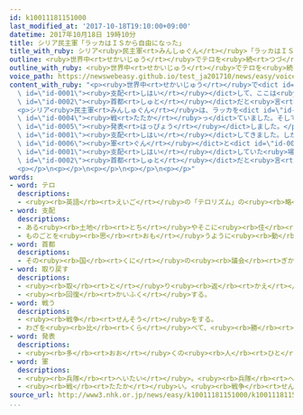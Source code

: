 ```yaml
---
id: k10011181151000
last_modified_at: '2017-10-18T19:10:00+09:00'
datetime: 2017年10月18日 19時10分
title: シリア民主軍「ラッカはＩＳから自由になった」
title_with_ruby: シリア<ruby>民主軍<rt>みんしゅぐん</rt></ruby>「ラッカはＩＳから<ruby>自由<rt>じゆう</rt></ruby>になった」
outline: <ruby>世界中<rt>せかいじゅう</rt></ruby>でテロを<ruby>続<rt>つづ</rt></ruby>けているＩＳ＝イスラミックステートは、３<ruby>年<rt>ねん</rt></ruby><ruby>前<rt>まえ</rt></ruby>からシリアのラッカを<ruby>支配<rt>しはい</rt></ruby>して、ここは<ruby>自分<rt>じぶん</rt></ruby>たちの<ruby>国<rt>くに</rt></ruby>の<ruby>首都<rt>しゅと</rt></ruby>だと<ruby>言<rt>い</rt></ruby>っていました。
outline_with_ruby: <ruby>世界中<rt>せかいじゅう</rt></ruby>でテロを<ruby>続<rt>つづ</rt></ruby>けているＩＳ＝イスラミックステートは、３<ruby>年<rt>ねん</rt></ruby><ruby>前<rt>まえ</rt></ruby>からシリアのラッカを<ruby>支配<rt>しはい</rt></ruby>して、ここは<ruby>自分<rt>じぶん</rt></ruby>たちの<ruby>国<rt>くに</rt></ruby>の<ruby>首都<rt>しゅと</rt></ruby>だと<ruby>言<rt>い</rt></ruby>っていました。
voice_path: https://newswebeasy.github.io/test_ja201710/news/easy/voice/2017/10/18/k10011181151000.mp3
content_with_ruby: "<p><ruby>世界中<rt>せかいじゅう</rt></ruby>で<dict id=\"id-0000\">テロ</dict>を<ruby>続<rt>つづ</rt></ruby>けているＩＳ＝イスラミックステートは、３<ruby>年<rt>ねん</rt></ruby><ruby>前<rt>まえ</rt></ruby>からシリアのラッカを<dict\
  \ id=\"id-0001\"><ruby>支配<rt>しはい</rt></ruby></dict>して、ここは<ruby>自分<rt>じぶん</rt></ruby>たちの<ruby>国<rt>くに</rt></ruby>の<dict\
  \ id=\"id-0002\"><ruby>首都<rt>しゅと</rt></ruby></dict>だと<ruby>言<rt>い</rt></ruby>っていました。</p>\n\
  <p>シリア<ruby>民主軍<rt>みんしゅぐん</rt></ruby>は、ラッカを<dict id=\"id-0003\"><ruby>取<rt>と</rt></ruby>り<ruby>戻<rt>もど</rt></ruby>す</dict>ためにＩＳと<dict\
  \ id=\"id-0004\"><ruby>戦<rt>たたか</rt></ruby>っ</dict>ていました。そして１７<ruby>日<rt>にち</rt></ruby>、「ラッカはＩＳから<ruby>自由<rt>じゆう</rt></ruby>になった」と<dict\
  \ id=\"id-0005\"><ruby>発表<rt>はっぴょう</rt></ruby></dict>しました。</p>\n<p>ＩＳは<ruby>今<rt>いま</rt></ruby>まで、イラクとシリアのたくさんのまちを<dict\
  \ id=\"id-0001\"><ruby>支配<rt>しはい</rt></ruby></dict>してきました。しかし、イラクやシリア、アメリカ、ロシアなどの<dict\
  \ id=\"id-0006\"><ruby>軍<rt>ぐん</rt></ruby></dict>と<dict id=\"id-0004\"><ruby>戦<rt>たたか</rt></ruby>っ</dict>たあと、ＩＳは<dict\
  \ id=\"id-0001\"><ruby>支配<rt>しはい</rt></ruby></dict>していた<ruby>場所<rt>ばしょ</rt></ruby>を１つずつなくしました。そして、<dict\
  \ id=\"id-0002\"><ruby>首都<rt>しゅと</rt></ruby></dict>だと<ruby>言<rt>い</rt></ruby>っていた<ruby>場所<rt>ばしょ</rt></ruby>もなくしました。</p>\n\
  <p></p>\n<p></p>\n<p></p>\n<p></p>\n<p></p>"
words:
- word: テロ
  descriptions:
  - <ruby><rb>英語</rb><rt>えいご</rt></ruby>の「テロリズム」の<ruby><rb>略</rb><rt>りゃく</rt></ruby>。<ruby><rb>政治的</rb><rt>せいじてき</rt></ruby>な<ruby><rb>目的</rb><rt>もくてき</rt></ruby>を<ruby><rb>成</rb><rt>な</rt></ruby>しとげるためには、<ruby><rb>人</rb><rt>ひと</rt></ruby>の<ruby><rb>命</rb><rt>いのち</rt></ruby>をうばうような<ruby><rb>暴力</rb><rt>ぼうりょく</rt></ruby>を<ruby><rb>使</rb><rt>つか</rt></ruby>ってもよいとする<ruby><rb>考</rb><rt>かんが</rt></ruby>え。また、そのような<ruby><rb>考</rb><rt>かんが</rt></ruby>えで<ruby><rb>起</rb><rt>お</rt></ruby>こす<ruby><rb>事件</rb><rt>じけん</rt></ruby>。
- word: 支配
  descriptions:
  - ある<ruby><rb>土地</rb><rt>とち</rt></ruby>やそこに<ruby><rb>住</rb><rt>す</rt></ruby>む<ruby><rb>人々</rb><rt>ひとびと</rt></ruby>を<ruby><rb>治</rb><rt>おさ</rt></ruby>めること。
  - ものごとを<ruby><rb>思</rb><rt>おも</rt></ruby>うように<ruby><rb>動</rb><rt>うご</rt></ruby>かすこと。
- word: 首都
  descriptions:
  - その<ruby><rb>国</rb><rt>くに</rt></ruby>の<ruby><rb>議会</rb><rt>ぎかい</rt></ruby>や<ruby><rb>中心</rb><rt>ちゅうしん</rt></ruby>になる<ruby><rb>役所</rb><rt>やくしょ</rt></ruby>のある<ruby><rb>都市</rb><rt>とし</rt></ruby>。<ruby><rb>日本</rb><rt>にっぽん</rt></ruby>の<ruby><rb>東京</rb><rt>とうきょう</rt></ruby>、アメリカのワシントンなど。<ruby><rb>首府</rb><rt>しゅふ</rt></ruby>。
- word: 取り戻す
  descriptions:
  - <ruby><rb>取</rb><rt>と</rt></ruby>り<ruby><rb>返</rb><rt>かえ</rt></ruby>す。
  - <ruby><rb>回復</rb><rt>かいふく</rt></ruby>する。
- word: 戦う
  descriptions:
  - <ruby><rb>戦争</rb><rt>せんそう</rt></ruby>をする。
  - わざを<ruby><rb>比</rb><rt>くら</rt></ruby>べて、<ruby><rb>勝</rb><rt>か</rt></ruby>ち<ruby><rb>負</rb><rt>ま</rt></ruby>けを<ruby><rb>決</rb><rt>き</rt></ruby>める。
- word: 発表
  descriptions:
  - <ruby><rb>多</rb><rt>おお</rt></ruby>くの<ruby><rb>人</rb><rt>ひと</rt></ruby>に<ruby><rb>広</rb><rt>ひろ</rt></ruby>く<ruby><rb>知</rb><rt>し</rt></ruby>らせること。
- word: 軍
  descriptions:
  - <ruby><rb>兵隊</rb><rt>へいたい</rt></ruby>。<ruby><rb>兵隊</rb><rt>へいたい</rt></ruby>の<ruby><rb>集</rb><rt>あつ</rt></ruby>まり。
  - <ruby><rb>戦</rb><rt>たたか</rt></ruby>い。<ruby><rb>戦争</rb><rt>せんそう</rt></ruby>。
source_url: http://www3.nhk.or.jp/news/easy/k10011181151000/k10011181151000.html
...
```

